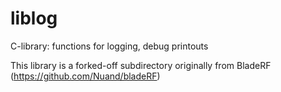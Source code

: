 # liblog
C-library: functions for logging, debug printouts

This library is a forked-off subdirectory originally from BladeRF 
(https://github.com/Nuand/bladeRF)



